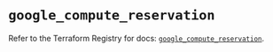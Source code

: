 # `google_compute_reservation`

Refer to the Terraform Registry for docs: [`google_compute_reservation`](https://registry.terraform.io/providers/hashicorp/google/5.30.0/docs/resources/compute_reservation).
